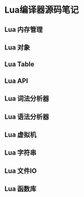 
# Lua编译器源码笔记

## Lua 内存管理

## Lua 对象

## Lua Table

## Lua API

## Lua 词法分析器

## Lua 语法分析器

## Lua 虚拟机

## Lua 字符串

## Lua 文件IO

## Lua 函数库
